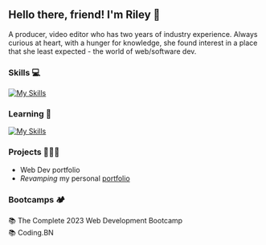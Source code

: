 ## Hello there, friend! I'm Riley 👋

<!--
**rileyach/rileyach** is a ✨ _special_ ✨ repository because its `README.md` (this file) appears on your GitHub profile.
-->
A producer, video editor who has two years of industry experience. Always curious at heart, with a hunger for knowledge, she found interest in a place that she least expected - the world of web/software dev.


### Skills 💻
[![My Skills](https://skills.thijs.gg/icons?i=html,css,js,nodejs,git,mysql&theme=light)](https://skills.thijs.gg)

### Learning 📖
[![My Skills](https://skills.thijs.gg/icons?i=react,nuxtjs,vue&theme=light)](https://skills.thijs.gg)

### Projects 👩🏻‍💻
- Web Dev portfolio<br>
- <i>Revamping</i> my personal [portfolio](https://rileyhan.wixsite.com/hello)


### Bootcamps 🏕
📚 The Complete 2023 Web Development Bootcamp<br>
📚 Coding.BN





